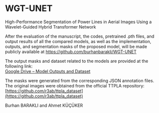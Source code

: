 # WGT-UNET
High-Performance Segmentation of Power Lines in Aerial Images Using a Wavelet-Guided Hybrid Transformer Network


After the evaluation of the manuscript, the codes, pretrained .pth files, and output results of all the compared models, as well as the implementation, outputs, and segmentation masks of the proposed model, will be made publicly available at https://github.com/burhanbarakli/WGT-UNET

The output masks and dataset related to the models are provided at the following link:  
[Google Drive – Model Outputs and Dataset](https://drive.google.com/drive/folders/1UdcoLUCJRmvDEzymn2Dj95pibTOeH120?usp=sharing)

The masks were generated from the corresponding JSON annotation files.  
The original images were obtained from the official TTPLA repository:  
[https://github.com/r3ab/ttpla_dataset](https://github.com/r3ab/ttpla_dataset)

Burhan BARAKLI and Ahmet KÜÇÜKER
